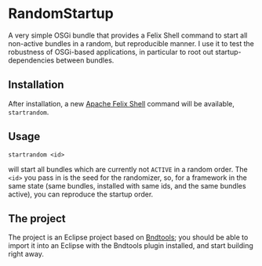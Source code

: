RandomStartup
=============

A very simple OSGi bundle that provides a Felix Shell command to start all non-active bundles in a random, but reproducible manner. I use it to test the robustness of OSGi-based applications, in particular to root out startup-dependencies between bundles.

Installation
------------
After installation, a new [Apache Felix Shell](http://felix.apache.org/site/apache-felix-shell.html) command will be available, `startrandom`.

Usage
-----

    startrandom <id>
    
will start all bundles which are currently not `ACTIVE` in a random order. The `<id>` you pass in is the seed for the randomizer, so, for a framework in the same state (same bundles, installed with same ids, and the same bundles active), you can reproduce the startup order.
    

The project
-----------
The project is an Eclipse project based on [Bndtools](https://github.com/njbartlett/bndtools); you should be able to import it into an  Eclipse with the Bndtools plugin installed, and start building right away.